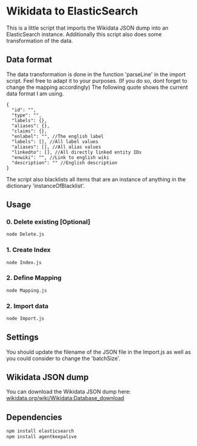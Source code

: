 # Wikidata to ElasticSearch

This is a little script that imports the Wikidata JSON dump into an ElasticSearch instance. Additionally this script also does some transformation of the data.

## Data format

The data transformation is done in the function 'parseLine' in the import script. Feel free to adapt it to your purposes. (If you do so, dont forget to change the mapping accordingly) The following quote shows the current data format I am using.

```
{
  "id": "",
  "type": "",
  "labels": {},
  "aliases": {},
  "claims": {},
  "enlabel": "", //The english label
  "labels": [], //All label values
  "aliases": [], //All alias values
  "linkedto": [], //All directly linked entity IDs
  "enwiki": "", //Link to english wiki
  "description": "" //English description
}
```

The script also blacklists all items that are an instance of anything in the dictionary 'instanceOfBlacklist'.

## Usage

### 0. Delete existing [Optional]
```sh
node Delete.js
```

### 1. Create Index
```sh
node Index.js
```

### 2. Define Mapping
```sh
node Mapping.js
```

### 2. Import data
```sh
node Import.js
```

## Settings

You should update the filename of the JSON file in the Import.js as well as you could consider to change the 'batchSize'.

## Wikidata JSON dump

You can download the Wikidata JSON dump here: [wikidata.org/wiki/Wikidata:Database_download](https://www.wikidata.org/wiki/Wikidata:Database_download)

## Dependencies
```sh
npm install elasticsearch
npm install agentkeepalive
```